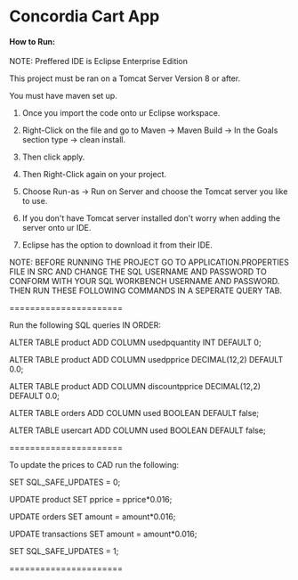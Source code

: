 # Concordia Cart App
#### How to Run:

  NOTE: Preffered IDE is Eclipse Enterprise Edition

  This project must be ran on a Tomcat Server Version 8 or after.

  You must have maven set up.

  1. Once you import the code onto ur Eclipse workspace. 

  2. Right-Click on the file and go to Maven -> Maven Build -> In the Goals section type -> clean install.

  3. Then click apply.

  4. Then Right-Click again on your project.

  5. Choose Run-as -> Run on Server and choose the Tomcat server you like to use.

  6. If you don't have Tomcat server installed don't worry when adding the server onto ur IDE.

  7. Eclipse has the option to download it from their IDE.

NOTE: BEFORE RUNNING THE PROJECT GO TO APPLICATION.PROPERTIES FILE IN SRC AND CHANGE THE SQL USERNAME AND PASSWORD TO CONFORM WITH 
YOUR SQL WORKBENCH USERNAME AND PASSWORD. THEN RUN THESE FOLLOWING COMMANDS IN A SEPERATE QUERY TAB.

======================

Run the following SQL queries IN ORDER:

ALTER TABLE product
ADD COLUMN usedpquantity INT
DEFAULT 0;

ALTER TABLE product
ADD COLUMN usedpprice DECIMAL(12,2)
DEFAULT 0.0;

ALTER TABLE product
ADD COLUMN discountpprice DECIMAL(12,2)
DEFAULT 0.0;

ALTER TABLE orders
ADD COLUMN used BOOLEAN
DEFAULT false;

ALTER TABLE usercart
ADD COLUMN used BOOLEAN
DEFAULT false;

======================

To update the prices to CAD run the following:


SET SQL_SAFE_UPDATES = 0;

UPDATE product
SET pprice = pprice*0.016;

UPDATE orders
SET amount = amount*0.016;

UPDATE transactions
SET amount = amount*0.016;

SET SQL_SAFE_UPDATES = 1;

======================
